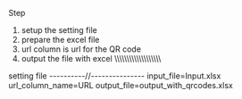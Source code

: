 Step
1. setup the setting file
2. prepare the excel file
3. url column is url for the QR code
4. output the file with excel
\\\\\\\\\\\\\\\\\\\\\\\\\\\\\\\\\\\\\\

setting file
----------//---------------
input_file=Input.xlsx
url_column_name=URL
output_file=output_with_qrcodes.xlsx


